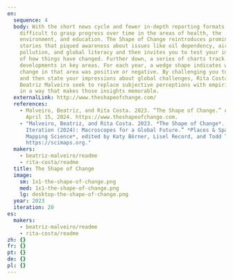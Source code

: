 ```yaml
---
en:
  sequence: 4
  body: With the short news cycle and fewer in-depth reporting formats, it is
    difficult to grasp progress over time in the areas of health, the
    environment, and education. The Shape of Change reintroduces prominent news
    stories that piqued awareness about issues like oil dependency, air
    pollution, and global literacy and then invites you to test your impressions
    of how things have changed. Further down, a series of charts track
    developments in key areas. For each year, a wedge shape indicates whether
    change in that area was positive or negative. By challenging you to reflect
    and then state your impressions about global challenges, Rita Costa and
    Beatriz Malveiro seek to replace subjective perceptions with empirical data
    in a way that makes those insights memorable.
  externalLink: http://www.theshapeofchange.com/
  references:
    - Malveiro, Beatriz, and Rita Costa. 2023. “The Shape of Change.” Accessed
      April 15, 2024. https://www.theshapeofchange.com.
    - "Malveiro, Beatriz, and Rita Costa. 2023. *The Shape of Change*. In “20th
      Iteration (2024): Macroscopes for a Global Future.” *Places & Spaces:
      Mapping Science*, edited by Katy Börner, Lisel Record, and Todd Theriault.
      https://scimaps.org."
  makers:
    - beatriz-malveiro/readme
    - rita-costa/readme
  title: The Shape of Change
  image:
    sm: 1x1-the-shape-of-change.png
    med: 1x1-the-shape-of-change.png
    lg: desktop-the-shape-of-change.png
  year: 2023
  iteration: 20
es:
  makers:
    - beatriz-malveiro/readme
    - rita-costa/readme
zh: {}
fr: {}
pt: {}
de: {}
pl: {}
---
```

